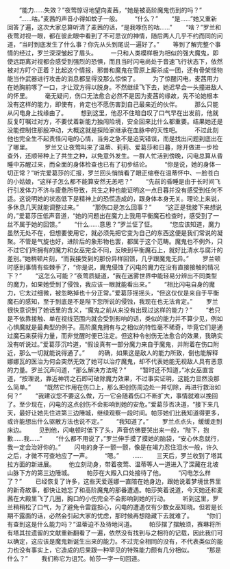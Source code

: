 　　“能力……失效？”夜莺惊讶地望向麦茜，“她是被高阶魔鬼伤到的吗？”
　　“……咕。”麦茜的声音小得如蚊子一般。
　　“什么？”
　　“是……”她又重新回答了遍，这次大家总算听清了麦茜的话，“是我啄伤的咕……”
　　“啥？”罗兰和夜莺对视一眼，都在彼此眼中看到了不可思议的神情，随后两人几乎不约而同的问道，“当时到底发生了什么事？你先从头到尾说一遍好了。”
　　等到了解完整个事情的经过，罗兰深深皱起了眉头。
　　一只和人类模样极为相似的强大魔鬼，即使远距离对视都会感受到强烈的恐惧，而且当时闪电尚处于音速飞行状态下，依然被对方盯个正着？比起这个情报，邪兽和魔鬼在雪原上厮杀成一团，还有骨架怪物能当作武器进行攻击的消息都显得没那么惊悚了。
　　为了惊醒闪电，麦茜用力在她胸前啄了一口，才让双方得以脱身。不然继续飞下去，她迟早会一头撞进敌人的怀里。
　　毫无疑问，伤口无法愈合必然不是因为麦茜的缘故，先不论她根本没有这样的能力，即使有，肯定也不愿伤害到自己最亲近的伙伴。
　　那么只能从闪电身上找缘由了。
　　想到这里，他忍不住暗自叹了口气早在出发前，他就反复叮嘱过对方，不要仗着新能力独闯险境，安全回来比什么都重要。结果她还是没能控制住那股冲动，大概这就是探险家继承在血脉中的天性吧。
　　不过此刻他也完全生不起责怪闪电的心情，当务之急不是追究错误，而是找出问题到底出在了哪里。
　　罗兰又让夜莺叫来了温蒂、莉莉、爱葛莎和日暮，除开做进一步检查外，还顺带种上了共生之种，以免意外发生。一群人忙活到傍晚，闪电总算从昏睡中苏醒过来，而全面的身体检查也已有了初步结论。
　　“你是说，她的身体一切正常？”听完爱葛莎的汇报，罗兰回头悄悄看了眼正缩卷在温蒂怀中、一脸苍白的小姑娘，“这样子怎么都不能算安然无恙吧？”
　　“先前的昏睡是由于长时间飞行引发体力不济与疲惫所导致，共生之种也能证明这一点日暮并没有感受到任何不适。这说明她的状态低下是精神上的恐慌造成的，跟身体本身无关。理论上来说，多休息几天就能调整过来。”
　　“那伤口是怎么回事？”
　　“这正是我接下来想说的，”爱葛莎压低声音道，“她的问题出在魔力上我用平衡魔石检查时，感受到了一丝不属于她的回馈。”
　　“什么……意思？”罗兰怔了怔。
　　“您应该知道，魔力虽然无处不在，但想要使用它，就必须先把它变为自己的东西这便是我们常说的凝聚。不管是气旋也好，进阶后的象形物也罢，都属于这个范畴。魔鬼也不例外，只不过它们所拥有的魔力和女巫完全不同，反映到平衡魔石上，就好比清水与腐汁的差别。”她稍顿片刻，“而我接受到的那份异样回馈，几乎跟魔鬼无异。”
　　罗兰顿时感到事情有些棘手了，“你是说，魔鬼侵蚀了闪电的魔力在没有直接接触的情况下？”
　　“这怎么可能？”夜莺质疑道，“我在迷雾世界中能轻易分辨出不同类型的魔力，如果她受到了侵蚀，我应该一眼就能看出来。”
　　“相比闪电自身的魔力，它太过细微，被忽略掉也十分正常。”爱葛莎摇摇头，“但这仅仅是来自于平衡魔石的感知，至于到底是不是陛下您所说的侵蚀，我现在也无法肯定。”
　　罗兰很快意识到了她话里的含义，“魔鬼之前从来没有出现过这样的能力？”
　　“若只是不依靠接触、单在视线范围内就会受到影响的话，类似的能力并不算少见，例如心惧魔就是最典型的例子。高阶魔鬼拥有与之相似的特性毫不稀奇，毕竟它们是通过魔石来获得力量，而非觉醒时便已注定。但这种令创伤无法愈合的效果，我确实没有听说过。”爱葛莎沉吟道，“假设真有一部分魔力来自于魔鬼，并附着在伤口附近，那么一切就能说得通了。”
　　的确，如果这是敌人的能力所致，倒也能解释娜娜瓦的医治为何会突然无效了她可以治疗魔鬼，却不代表她能无视敌人具有恶意的力量。罗兰沉声问道，“那么解决方法呢？”
　　“暂时还不知道，”冰女巫直言道，“按理说，靠近神罚之石即可破除魔力效果，不过事实证明，这能力显然没那么简单。”
　　“既然它作用在伤口上，那么把创伤周边处一并切除，再进行救治如何？”
　　“我建议您不要这么做，万一它会随着伤口不断扩大，事情就难以挽回了。至少现在，闪电的这点创伤不会影响到她的安危。”爱葛莎否决道，“接下来几天，最好让她先住进第三边陲城，继续观察一段时间。帕莎她们比我知道得更多，或许能想出什么驱散方法也说不定。”
　　“我知道了。”
　　罗兰点点头，缓缓走到床边。
　　见到他，闪电顿时低下了头，声音仿佛要哭出来一般，“陛下，抱歉……我……”
　　“什么都不用说了，”罗兰伸手摸了摸她的脑袋，“安心休息就行，我一定会治好你的。”
　　闪电的身子一颤一颤，像是在竭力忍住泪水一般，许久之后，才微不可查地应了一声。
　　“嗯。”
　　……
　　三天后，罗兰收到了塔其拉方面的新进展。
　　他立刻动身，带着夜莺、温蒂等人一道进入了深藏在北坡山脉下方的第三边陲城。
　　帕莎在大殿入口处接待了他。
　　“闪电怎么样了？”
　　已经恢复了许多，这些天爱莲娜一直陪在她身边，跟她说着梦境世界里的新奇故事，都快让她忘了和高阶魔鬼的那番遭遇。帕莎笑着说道，今天她还和麦茜在大殿里飞了几圈，胸口的小伤完全不会影响到她的行动。
　　听到这里，罗兰稍稍松了口气，为了避免令雷霆担心，闪电的遭遇仅有少数女巫知晓。但若是长期不露面的话，必然会引起大家的忧虑，那时候再想隐藏下去就难了。
　　“你们有查到这是什么能力吗？”温蒂迫不及待地问道。
　　帕莎摆了摆触须，赛琳将所有塔其拉遗留的文献重新翻看了一遍，依然没有找到与之相符的记载，因此我们可以确定，这应该是魔鬼新诞生出来的能力。不过完全相同的没有，不代表类似的能力也没有事实上，它造成的后果跟一种罕见的特殊能力颇有几分相似。
　　“那是什么？”
　　我们称它为诅咒。帕莎一字一句回道。
　　
　　